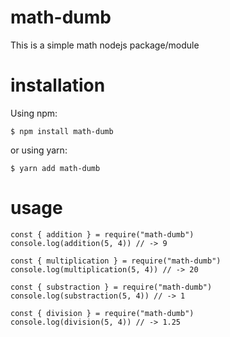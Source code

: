 # math-dumb

This is a simple math nodejs package/module

# installation

Using npm:

```
$ npm install math-dumb
```

or using yarn:

```
$ yarn add math-dumb
```

# usage

```
const { addition } = require("math-dumb")
console.log(addition(5, 4)) // -> 9

const { multiplication } = require("math-dumb")
console.log(multiplication(5, 4)) // -> 20

const { substraction } = require("math-dumb")
console.log(substraction(5, 4)) // -> 1

const { division } = require("math-dumb")
console.log(division(5, 4)) // -> 1.25
```
